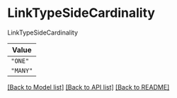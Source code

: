 # LinkTypeSideCardinality

LinkTypeSideCardinality

| **Value** |
| --------- |
| `"ONE"` |
| `"MANY"` |


[[Back to Model list]](../../../README.md#models-v1-link) [[Back to API list]](../../../README.md#apis-v1-link) [[Back to README]](../../../README.md)
